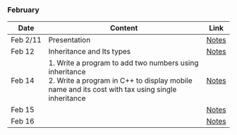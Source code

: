 ### February

|Date|Content|Link|
|---|---|---|
|Feb&nbsp;2/11|Presentation|[Notes](/Notes/February/001_Feb2/)|
|Feb&nbsp;12|Inheritance and Its types|[Notes](/Notes/February/002_Feb12/)|
|Feb&nbsp;14|1. Write a program to add two numbers using inheritance <br> 2. Write a program in C++ to display mobile name and its cost with tax using single inheritance|[Notes](/Notes/February/003_Feb14/)|
|Feb&nbsp;15||[Notes](/Notes/February/004_Feb15/)|
|Feb&nbsp;16||[Notes](/Notes/February/005_Feb16/)|
